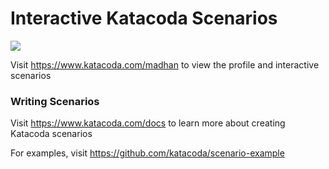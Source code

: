 # Interactive Katacoda Scenarios

[![](http://shields.katacoda.com/katacoda/madhan/count.svg)](https://www.katacoda.com/madhan "Get your profile on Katacoda.com")

Visit https://www.katacoda.com/madhan to view the profile and interactive scenarios

### Writing Scenarios
Visit https://www.katacoda.com/docs to learn more about creating Katacoda scenarios

For examples, visit https://github.com/katacoda/scenario-example
